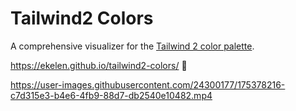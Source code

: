 # Tailwind2 Colors

A comprehensive visualizer for the [Tailwind 2 color palette](https://v2.tailwindcss.com/docs/customizing-colors).

https://ekelen.github.io/tailwind2-colors/ 👀

https://user-images.githubusercontent.com/24300177/175378216-c7d315e3-b4e6-4fb9-88d7-db2540e10482.mp4
